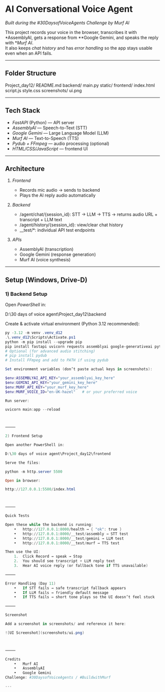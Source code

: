 # AI Conversational Voice Agent
*Built during the #30DaysofVoiceAgents Challenge by Murf AI*

This project records your voice in the browser, transcribes it with *AssemblyAI, gets a response from **Google Gemini, and speaks the reply with **Murf AI*.  
It also keeps *chat history* and has *error handling* so the app stays usable even when an API fails.

---

## Folder Structure

Project_day12/
README.md
backend/
main.py
static/
frontend/
index.html
script.js
style.css
screenshots/
ui.png

---

## Tech Stack
- *FastAPI* (Python) — API server
- *AssemblyAI* — Speech-to-Text (STT)
- *Google Gemini* — Large Language Model (LLM)
- *Murf AI* — Text-to-Speech (TTS)
- *Pydub + FFmpeg* — audio processing (optional)
- *HTML/CSS/JavaScript* — frontend UI

---

## Architecture
1. *Frontend*
   - Records mic audio → sends to backend
   - Plays the AI reply audio automatically

2. *Backend*
   - /agent/chat/{session_id}: STT → LLM → TTS → returns audio URL + transcript + LLM text
   - /agent/history/{session_id}: view/clear chat history
   - __test/*: individual API test endpoints

3. *APIs*
   - AssemblyAI (transcription)
   - Google Gemini (response generation)
   - Murf AI (voice synthesis)

---

## Setup (Windows, Drive-D)

### 1) Backend Setup
Open *PowerShell* in:

D:\30 days of voice agent\Project_day12\backend

Create & activate virtual environment (Python 3.12 recommended):
```powershell
py -3.12 -m venv .venv_d12
.\.venv_d12\Scripts\Activate.ps1
python -m pip install --upgrade pip
pip install fastapi uvicorn requests assemblyai google-generativeai python-multipart
# Optional (for advanced audio stitching)
# pip install pydub
# Install FFmpeg and add to PATH if using pydub

Set environment variables (don’t paste actual keys in screenshots):

$env:ASSEMBLYAI_API_KEY="your_assemblyai_key_here"
$env:GEMINI_API_KEY="your_gemini_key_here"
$env:MURF_API_KEY="your_murf_key_here"
$env:MURF_VOICE_ID="en-UK-hazel"   # or your preferred voice

Run server:

uvicorn main:app --reload



⸻

2) Frontend Setup

Open another PowerShell in:

D:\30 days of voice agent\Project_day12\frontend

Serve the files:

python -m http.server 5500

Open in browser:

http://127.0.0.1:5500/index.html



⸻

Quick Tests

Open these while the backend is running:
	•	http://127.0.0.1:8000/health → { "ok": true }
	•	http://127.0.0.1:8000/__test/assembly → STT test
	•	http://127.0.0.1:8000/__test/gemini → LLM test
	•	http://127.0.0.1:8000/__test/murf → TTS test

Then use the UI:
	1.	Click Record → speak → Stop
	2.	You should see transcript + LLM reply text
	3.	Hear AI voice reply (or fallback tone if TTS unavailable)

⸻

Error Handling (Day 11)
	•	If STT fails → safe transcript fallback appears
	•	If LLM fails → friendly default message
	•	If TTS fails → short tone plays so the UI doesn’t feel stuck

⸻

Screenshot

Add a screenshot in screenshots/ and reference it here:

![UI Screenshot](screenshots/ui.png)



⸻

Credits
	•	Murf AI
	•	AssemblyAI
	•	Google Gemini
Challenge: #30DaysofVoiceAgents / #BuildwithMurf

---

